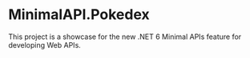 # MinimalAPI.Pokedex
This project is a showcase for the new .NET 6 Minimal APIs feature for developing Web APIs.
